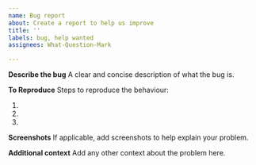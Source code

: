 ```yaml
---
name: Bug report
about: Create a report to help us improve
title: ''
labels: bug, help wanted
assignees: What-Question-Mark

---
```


**Describe the bug**
A clear and concise description of what the bug is.



**To Reproduce**
Steps to reproduce the behaviour:

1. 
2.
3.

**Screenshots**
If applicable, add screenshots to help explain your problem.



**Additional context**
Add any other context about the problem here.
